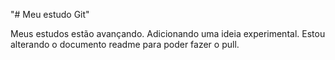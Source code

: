 "# Meu estudo Git" 

Meus estudos estão avançando.
Adicionando uma ideia experimental.
Estou alterando o documento readme para poder fazer o pull.
